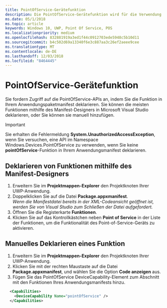 ```yaml
---
title: PointOfService-Gerätefunktion
description: Die PointOfService-Gerätefunktion wird für die Verwendung des Windows.Devices.PointOfService-Namespace benötigt.
ms.date: 05/1/2018
ms.topic: article
keywords: Windows 10, UWP, Point Of Service, POS
ms.localizationpriority: medium
ms.openlocfilehash: 832881919a3ed1f44c0912703ede5948c5b10d11
ms.sourcegitcommit: b4c502d69a13340f6e3c887aa3c26ef2aeee9cee
ms.translationtype: MT
ms.contentlocale: de-DE
ms.lasthandoff: 12/03/2018
ms.locfileid: "8464445"
---
```

# <a name="pointofservice-device-capability"></a>PointOfService-Gerätefunktion
Sie fordern Zugriff auf die PointOfService-APIs an, indem Sie die Funktion in Ihrem Anwendungspaketmanifest deklarieren. Sie können die meisten Funktionen mithilfe des Manifest-Designers in Microsoft Visual Studio deklarieren, oder Sie können sie manuell hinzufügen.  

> [!Important]
> Sie erhalten die Fehlermeldung **System.UnauthorizedAccessException**, wenn Sie versuchen, eine API im Namespace Windows.Devices.PointOfService zu verwenden, wenn Sie keine **pointOfService**-Funktion in Ihrem Anwendungsmanifest deklarieren. 

## <a name="declare-capability-using-manifest-designer"></a>Deklarieren von Funktionen mithilfe des Manifest-Designers

1. Erweitern Sie im **Projektmappen-Explorer** den Projektknoten Ihrer UWP-Anwendung.
2. Doppelklicken Sie auf die Datei **Package.appxmanifest**.  
*Wenn die Manifestdatei bereits in der XML-Codeansicht geöffnet ist, werden Sie von Visual Studio zum Schließen der Datei aufgefordert.*
3. Öffnen Sie die Registerkarte **Funktionen**.
4. Klicken Sie auf das Kontrollkästchen neben **Point of Service** in der Liste der Funktionen, um die Funktionalität des Point-of-Service-Geräts zu aktivieren.


## <a name="declare-capability-manually"></a>Manuelles Deklarieren eines Funktion

1. Erweitern Sie im **Projektmappen-Explorer** den Projektknoten Ihrer UWP-Anwendung.
2. Klicken Sie mit der rechten Maustaste auf die Datei **Package.appxmanifest**, und wählen Sie die Option **Code anzeigen** aus.
3. Fügen Sie das PointOfService DeviceCapability-Element zum Abschnitt mit den Funktionen Ihres Anwendungsmanifests hinzu.  

```xml
  <Capabilities>
    <DeviceCapability Name="pointOfService" />
  </Capabilities>
   ```
